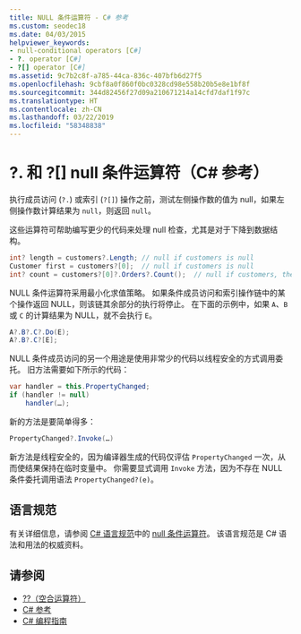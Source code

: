 ```yaml
---
title: NULL 条件运算符 - C# 参考
ms.custom: seodec18
ms.date: 04/03/2015
helpviewer_keywords:
- null-conditional operators [C#]
- ?. operator [C#]
- ?[] operator [C#]
ms.assetid: 9c7b2c8f-a785-44ca-836c-407bfb6d27f5
ms.openlocfilehash: 9cbf8a0f860f0bc0328cd98e558b20b5e8e1bf8f
ms.sourcegitcommit: 344d82456f27d09a210671214a14cfd7daf1f97c
ms.translationtype: HT
ms.contentlocale: zh-CN
ms.lasthandoff: 03/22/2019
ms.locfileid: "58348838"
---
```

# <a name="-and--null-conditional-operators-c-reference"></a>?. 和 ?[] null 条件运算符（C# 参考）

执行成员访问 (`?.`) 或索引 (`?[]`) 操作之前，测试左侧操作数的值为 null，如果左侧操作数计算结果为 `null`，则返回 `null`。

这些运算符可帮助编写更少的代码来处理 null 检查，尤其是对于下降到数据结构。

```csharp
int? length = customers?.Length; // null if customers is null
Customer first = customers?[0];  // null if customers is null
int? count = customers?[0]?.Orders?.Count();  // null if customers, the first customer, or Orders is null
```

NULL 条件运算符采用最小化求值策略。  如果条件成员访问和索引操作链中的某个操作返回 NULL，则该链其余部分的执行将停止。  在下面的示例中，如果 `A`、`B` 或 `C` 的计算结果为 NULL，就不会执行 `E`。

```csharp
A?.B?.C?.Do(E);
A?.B?.C?[E];
```

NULL 条件成员访问的另一个用途是使用非常少的代码以线程安全的方式调用委托。  旧方法需要如下所示的代码：

```csharp
var handler = this.PropertyChanged;
if (handler != null)
    handler(…);
```

新的方法是要简单得多：

```csharp
PropertyChanged?.Invoke(…)
```

新方法是线程安全的，因为编译器生成的代码仅评估 `PropertyChanged` 一次，从而使结果保持在临时变量中。 你需要显式调用 `Invoke` 方法，因为不存在 NULL 条件委托调用语法 `PropertyChanged?(e)`。

## <a name="language-specifications"></a>语言规范

有关详细信息，请参阅 [C# 语言规范](../language-specification/index.md)中的 [null 条件运算符](~/_csharplang/spec/expressions.md#null-conditional-operator)。 该语言规范是 C# 语法和用法的权威资料。

## <a name="see-also"></a>请参阅

- [??（空合运算符）](null-coalescing-operator.md)
- [C# 参考](../index.md)
- [C# 编程指南](../../programming-guide/index.md)